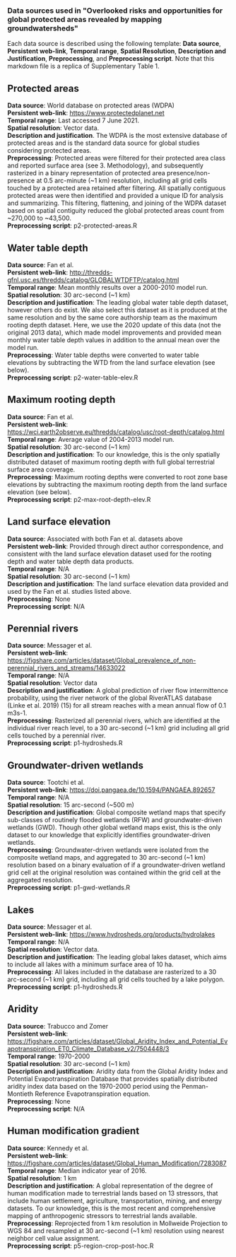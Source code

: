 ### Data sources used in "Overlooked risks and opportunities for global protected areas revealed by mapping groundwatersheds"

Each data source is described using the following template: **Data source**, **Persistent web-link**, **Temporal range**, **Spatial Resolution**, **Description and Justification**, **Preprocessing**, and **Preprocessing script**. Note that this markdown file is a replica of Supplementary Table 1. 

## Protected areas
**Data source**: World database on protected areas (WDPA) <br>
**Persistent web-link**: <https://www.protectedplanet.net> <br>
**Temporal range**: Last accessed 7 June 2021. <br>
**Spatial resolution**: Vector data. <br>
**Description and justification**. The WDPA is the most extensive database of protected areas and is the standard data source for global studies considering protected areas. <br>
**Preprocessing**: Protected areas were filtered for their protected area class and reported surface area (see 3. Methodology), and subsequently rasterized in a binary representation of protected area presence/non-presence at 0.5 arc-minute (\~1 km) resolution, including all grid cells touched by a protected area retained after filtering. All spatially contiguous protected areas were then identified and provided a unique ID for analysis and summarizing. This filtering, flattening, and joining of the WDPA dataset based on spatial contiguity reduced the global protected areas count from \~270,000 to \~43,500. <br>
**Preprocessing script**: p2-protected-areas.R <br>

## Water table depth
**Data source**: Fan et al. <br>
**Persistent web-link**: <http://thredds-gfnl.usc.es/thredds/catalog/GLOBALWTDFTP/catalog.html> <br>
**Temporal range**: Mean monthly results over a 2000-2010 model run. <br>
**Spatial resolution**: 30 arc-second (\~1 km) <br>
**Description and justification**: The leading global water table depth dataset, however others do exist. We also select this dataset as it is produced at the same resolution and by the same core authorship team as the maximum rooting depth dataset. Here, we use the 2020 update of this data (not the original 2013 data), which made model improvements and provided mean monthly water table depth values in addition to the annual mean over the model run. <br>
**Preprocessing**: Water table depths were converted to water table elevations by subtracting the WTD from the land surface elevation (see below). <br>
**Preprocessing script**: p2-water-table-elev.R <br>

## Maximum rooting depth
**Data source**: Fan et al. <br>
**Persistent web-link**: <https://wci.earth2observe.eu/thredds/catalog/usc/root-depth/catalog.html>  <br>
**Temporal range**: Average value of 2004-2013 model run. <br>
**Spatial resolution**: 30 arc-second (\~1 km) <br>
**Description and justification**: To our knowledge, this is the only spatially distributed dataset of maximum rooting depth with full global terrestrial surface area coverage. <br>
**Preprocessing**: Maximum rooting depths were converted to root zone base elevations by subtracting the maximum rooting depth from the land surface elevation (see below). <br>
**Preprocessing script**: p2-max-root-depth-elev.R <br>

## Land surface elevation
**Data source**: Associated with both Fan et al. datasets above <br>
**Persistent web-link**: Provided through direct author correspondence, and consistent with the land surface elevation dataset used for the rooting depth and water table depth data products. <br>
**Temporal range**: N/A <br>
**Spatial resolution**: 30 arc-second (\~1 km) <br>
**Description and justification**: The land surface elevation data provided and used by the Fan et al. studies listed above. <br> 
**Preprocessing**: None <br>
**Preprocessing script**: N/A <br>

## Perennial rivers 
**Data source**: Messager et al. <br>
**Persistent web-link**: <https://figshare.com/articles/dataset/Global_prevalence_of_non-perennial_rivers_and_streams/14633022> <br>
**Temporal range**: N/A <br>
**Spatial resolution**: Vector data <br>
**Description and justification**: A global prediction of river flow intermittence probability, using the river network of the global RiverATLAS database (Linke et al. 2019) (15) for all stream reaches with a mean annual flow of 0.1 m3s-1. <br>
**Preprocessing**: Rasterized all perennial rivers, which are identified at the individual river reach level, to a 30 arc-second (\~1 km) grid including all grid cells touched by a perennial river. <br>
**Preprocessing script**: p1-hydrosheds.R <br>

## Groundwater-driven wetlands
**Data source**: Tootchi et al. <br>
**Persistent web-link**: <https://doi.pangaea.de/10.1594/PANGAEA.892657> <br>
**Temporal range**: N/A <br>
**Spatial resolution**: 15 arc-second (\~500 m) <br>
**Description and justification**: Global composite wetland maps that specify sub-classes of routinely flooded wetlands (RFW) and groundwater-driven wetlands (GWD). Though other global wetland maps exist, this is the only dataset to our knowledge that explicitly identifies groundwater-driven wetlands. <br>
**Preprocessing**: Groundwater-driven wetlands were isolated from the composite wetland maps, and aggregated to 30 arc-second (\~1 km) resolution based on a binary evaluation of if a groundwater-driven wetland grid cell at the original resolution was contained within the grid cell at the aggregated resolution. <br>
**Preprocessing script**: p1-gwd-wetlands.R <br>

## Lakes
**Data source**: Messager et al. <br>
**Persistent web-link**: <https://www.hydrosheds.org/products/hydrolakes> <br>
**Temporal range**: N/A <br>
**Spatial resolution**: Vector data. <br>
**Description and justification**: The leading global lakes dataset, which aims to include all lakes with a minimum surface area of 10 ha. <br>
**Preprocessing**: All lakes included in the database are rasterized to a 30 arc-second (\~1 km) grid, including all grid cells touched by a lake polygon. <br>
**Preprocessing script**: p1-hydrosheds.R <br>

## Aridity
**Data source**: Trabucco and Zomer <br>
**Persistent web-link**: <https://figshare.com/articles/dataset/Global_Aridity_Index_and_Potential_Evapotranspiration_ET0_Climate_Database_v2/7504448/3> <br>
**Temporal range**: 1970-2000 <br>
**Spatial resolution**: 30 arc-second (\~1 km) <br>
**Description and justification**: Aridity data from the Global Aridity Index and Potential Evapotranspiration Database that provides spatially distributed aridity index data based on the 1970-2000 period using the Penman-Montieth Reference Evapotranspiration equation. <br>
**Preprocessing**: None <br>
**Preprocessing script**: N/A <br>

## Human modification gradient
**Data source**: Kennedy et al. <br>
**Persistent web-link**: <https://figshare.com/articles/dataset/Global_Human_Modification/7283087> <br>
**Temporal range**: Median indicator year of 2016. <br>
**Spatial resolution**: 1 km <br>
**Description and justification**: A global representation of the degree of human modification made to terrestrial lands based on 13 stressors, that include human settlement, agriculture, transportation, mining, and energy datasets. To our knowledge, this is the most recent and comprehensive mapping of anthropogenic stressors to terrestrial lands available. <br>
**Preprocessing**: Reprojected from 1 km resolution in Mollweide Projection to WGS 84 and resampled at 30 arc-second (\~1 km) resolution using nearest neighbor cell value assignment. <br>
**Preprocessing script**: p5-region-crop-post-hoc.R <br>
